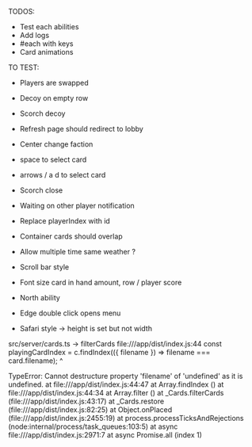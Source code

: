 TODOS:
- Test each abilities
- Add logs
- #each with keys
- Card animations

TO TEST:
- Players are swapped
- Decoy on empty row
- Scorch decoy
- Refresh page should redirect to lobby
- Center change faction
- space to select card
- arrows / a d to select card
- Scorch close
- Waiting on other player notification
- Replace playerIndex with id
- Container cards should overlap

- Allow multiple time same weather ?
- Scroll bar style
- Font size card in hand amount, row / player score
- North ability
- Edge double click opens menu
- Safari style -> height is set but not width

src/server/cards.ts -> filterCards
file:///app/dist/index.js:44
      const playingCardIndex = c.findIndex(({ filename }) => filename === card.filename);
                                              ^

TypeError: Cannot destructure property 'filename' of 'undefined' as it is undefined.
    at file:///app/dist/index.js:44:47
    at Array.findIndex (<anonymous>)
    at file:///app/dist/index.js:44:34
    at Array.filter (<anonymous>)
    at _Cards.filterCards (file:///app/dist/index.js:43:17)
    at _Cards.restore (file:///app/dist/index.js:82:25)
    at Object.onPlaced (file:///app/dist/index.js:2455:19)
    at process.processTicksAndRejections (node:internal/process/task_queues:103:5)
    at async file:///app/dist/index.js:2971:7
    at async Promise.all (index 1)
